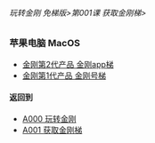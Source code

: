 ###### 玩转金刚 免梯版>第001课 获取金刚梯>


### 苹果电脑 MacOS

- [金刚第2代产品 金刚app梯]()
- [金刚第1代产品 金刚号梯]()


#### 返回到
- [A000 玩转金刚](https://github.com/a2zitpro/web/blob/master/LadderFree/main.md)
- [A001 获取金刚梯](https://github.com/a2zitpro/web/blob/master/LadderFree/GetLadder/GetLadder.md)
